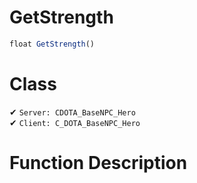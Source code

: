 # GetStrength
```js	
float GetStrength()
```
# Class
✔ `Server: CDOTA_BaseNPC_Hero`  
✔ `Client: C_DOTA_BaseNPC_Hero`  

# Function Description

